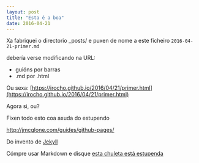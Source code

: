 ```yaml
---
layout: post
title: "Esta é a boa"
date: 2016-04-21
---
```


Xa fabriquei o directorio _posts/ e puxen de nome a este ficheiro
`2016-04-21-primer.md`

debería verse modificando na URL:

* guións por barras
* .md por .html


Ou sexa:
[https://irocho.github.io/2016/04/21/primer.html](https://irocho.github.io/2016/04/21/primer.html)

Agora si, ou?

Fixen todo esto coa axuda do estupendo

http://jmcglone.com/guides/github-pages/

Do invento de [Jekyll](http://jekyllrb.com)

Cómpre usar Markdown e disque [esta chuleta está estupenda](http://packetlife.net/media/library/16/Markdown.pdf)
